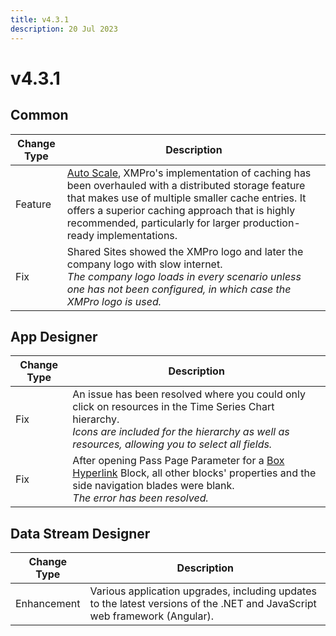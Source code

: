 ```yaml
---
title: v4.3.1
description: 20 Jul 2023
---
```


# v4.3.1

## Common

| Change Type | Description |
|-------------|-------------|
| Feature | [Auto Scale](../../../docs/installation/complete-installation/configure-auto-scale-optional.md), XMPro's implementation of caching has been overhauled with a distributed storage feature that makes use of multiple smaller cache entries. It offers a superior caching approach that is highly recommended, particularly for larger production-ready implementations. |
| Fix | Shared Sites showed the XMPro logo and later the company logo with slow internet.<br>*The company logo loads in every scenario unless one has not been configured, in which case the XMPro logo is used.* |

## App Designer

| Change Type | Description |
|-------------|-------------|
| Fix | An issue has been resolved where you could only click on resources in the Time Series Chart hierarchy.<br>*Icons are included for the hierarchy as well as resources, allowing you to select all fields.* |
| Fix | After opening Pass Page Parameter for a [Box Hyperlink](../../../docs/blocks-toolbox/actions/box-hyperlink.md) Block, all other blocks' properties and the side navigation blades were blank.<br>*The error has been resolved.* |

## Data Stream Designer

| Change Type | Description |
|-------------|-------------|
| Enhancement | Various application upgrades, including updates to the latest versions of the .NET and JavaScript web framework (Angular). |
